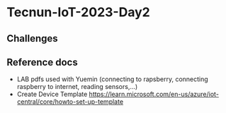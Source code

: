 # Tecnun-IoT-2023-Day2

## Challenges

## Reference docs 
- LAB pdfs used with Yuemin (connecting to rapsberry, connecting raspberry to internet, reading sensors,...)
- Create Device Template https://learn.microsoft.com/en-us/azure/iot-central/core/howto-set-up-template
